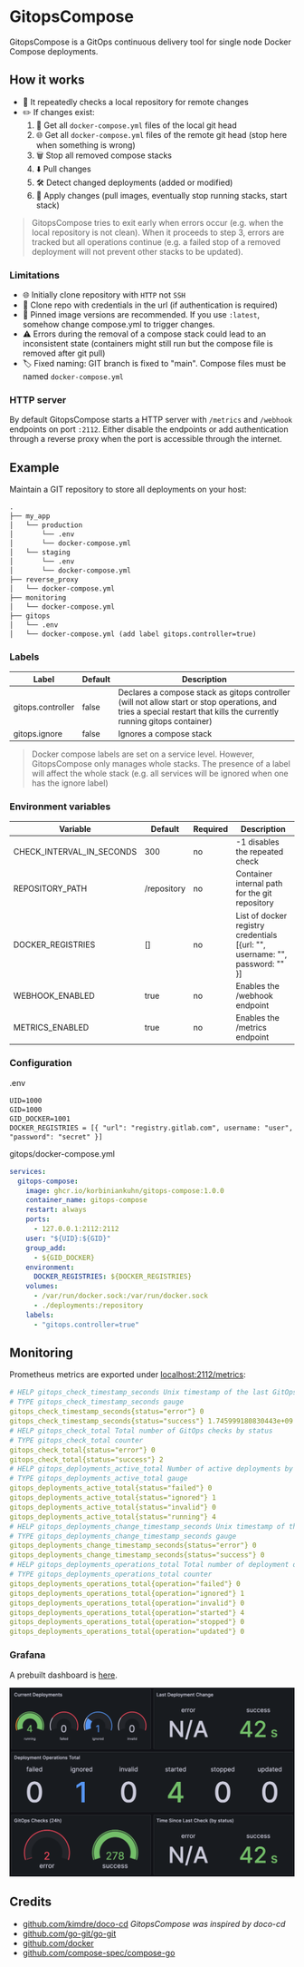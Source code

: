 # GitopsCompose

GitopsCompose is a GitOps continuous delivery tool for single node Docker Compose deployments.

## How it works

- 🔁 It repeatedly checks a local repository for remote changes
- ✏️ If changes exist:
  1. 📂 Get all `docker-compose.yml` files of the local git head
  2. 🌐 Get all `docker-compose.yml` files of the remote git head (stop here when something is wrong)
  3. 🗑️ Stop all removed compose stacks
  4. ⬇️ Pull changes
  5. 🛠️ Detect changed deployments (added or modified)
  6. 🚀 Apply changes (pull images, eventually stop running stacks, start stack)

> GitopsCompose tries to exit early when errors occur (e.g. when the local repository is not clean). When it proceeds to step 3, errors are tracked but all operations continue (e.g. a failed stop of a removed deployment will not prevent other stacks to be updated).

### Limitations

- 🌐 Initially clone repository with `HTTP` not `SSH`
- 🔐 Clone repo with credentials in the url (if authentication is required)
- 📌 Pinned image versions are recommended. If you use `:latest`, somehow change compose.yml to trigger changes.
- ⚠️ Errors during the removal of a compose stack could lead to an inconsistent state (containers might still run but the compose file is removed after git pull)
- 🏷️ Fixed naming: GIT branch is fixed to "main". Compose files must be named `docker-compose.yml`

### HTTP server

By default GitopsCompose starts a HTTP server with `/metrics` and `/webhook` endpoints on port `:2112`. Either disable the endpoints or add authentication through a reverse proxy when the port is accessible through the internet.

## Example

Maintain a GIT repository to store all deployments on your host:

```text
.
├── my_app
│   └── production
│       └── .env
│       └── docker-compose.yml
│   └── staging
│       └── .env
│       └── docker-compose.yml
├── reverse_proxy
│   └── docker-compose.yml
├── monitoring
│   └── docker-compose.yml
├── gitops
│   └── .env
│   └── docker-compose.yml (add label gitops.controller=true)
```

### Labels

| Label             | Default | Description                                                                                                                                                            |
| ----------------- | ------- | ---------------------------------------------------------------------------------------------------------------------------------------------------------------------- |
| gitops.controller | false   | Declares a compose stack as gitops controller (will not allow start or stop operations, and tries a special restart that kills the currently running gitops container) |
| gitops.ignore     | false   | Ignores a compose stack                                                                                                                                                |

> Docker compose labels are set on a service level. However, GitopsCompose only manages whole stacks. The presence of a label will affect the whole stack (e.g. all services will be ignored when one has the ignore label)

### Environment variables

| Variable                  | Default     | Required | Description                                                                  |
| ------------------------- | ----------- | -------- | ---------------------------------------------------------------------------- |
| CHECK_INTERVAL_IN_SECONDS | 300         | no       | -1 disables the repeated check                                               |
| REPOSITORY_PATH           | /repository | no       | Container internal path for the git repository                               |
| DOCKER_REGISTRIES         | []          | no       | List of docker registry credentials [{url: "", username: "", password: "" }] |
| WEBHOOK_ENABLED           | true        | no       | Enables the /webhook endpoint                                                |
| METRICS_ENABLED           | true        | no       | Enables the /metrics endpoint                                                |

### Configuration

.env

```env
UID=1000
GID=1000
GID_DOCKER=1001
DOCKER_REGISTRIES = [{ "url": "registry.gitlab.com", username: "user", "password": "secret" }]
```

gitops/docker-compose.yml

```yaml
services:
  gitops-compose:
    image: ghcr.io/korbiniankuhn/gitops-compose:1.0.0
    container_name: gitops-compose
    restart: always
    ports:
      - 127.0.0.1:2112:2112
    user: "${UID}:${GID}"
    group_add:
      - ${GID_DOCKER}
    environment:
      DOCKER_REGISTRIES: ${DOCKER_REGISTRIES}
    volumes:
      - /var/run/docker.sock:/var/run/docker.sock
      - ./deployments:/repository
    labels:
      - "gitops.controller=true"
```

## Monitoring

Prometheus metrics are exported under [localhost:2112/metrics](localhost:2112/metrics):

```yaml
# HELP gitops_check_timestamp_seconds Unix timestamp of the last GitOps check by status
# TYPE gitops_check_timestamp_seconds gauge
gitops_check_timestamp_seconds{status="error"} 0
gitops_check_timestamp_seconds{status="success"} 1.745999180830443e+09
# HELP gitops_check_total Total number of GitOps checks by status
# TYPE gitops_check_total counter
gitops_check_total{status="error"} 0
gitops_check_total{status="success"} 2
# HELP gitops_deployments_active_total Number of active deployments by status
# TYPE gitops_deployments_active_total gauge
gitops_deployments_active_total{status="failed"} 0
gitops_deployments_active_total{status="ignored"} 1
gitops_deployments_active_total{status="invalid"} 0
gitops_deployments_active_total{status="running"} 4
# HELP gitops_deployments_change_timestamp_seconds Unix timestamp of the last deployment change by status
# TYPE gitops_deployments_change_timestamp_seconds gauge
gitops_deployments_change_timestamp_seconds{status="error"} 0
gitops_deployments_change_timestamp_seconds{status="success"} 0
# HELP gitops_deployments_operations_total Total number of deployment operations.
# TYPE gitops_deployments_operations_total counter
gitops_deployments_operations_total{operation="failed"} 0
gitops_deployments_operations_total{operation="ignored"} 1
gitops_deployments_operations_total{operation="invalid"} 0
gitops_deployments_operations_total{operation="started"} 4
gitops_deployments_operations_total{operation="stopped"} 0
gitops_deployments_operations_total{operation="updated"} 0
```

### Grafana

A prebuilt dashboard is [here](dashboard.json).

![Screenshot of the Grafana dashboard for GitopsCompose](dashboard.png)

## Credits

- [github.com/kimdre/doco-cd](github.com/kimdre/doco-cd) _GitopsCompose was inspired by doco-cd_
- [github.com/go-git/go-git](github.com/go-git/go-git)
- [github.com/docker](github.com/docker)
- [github.com/compose-spec/compose-go](github.com/compose-spec/compose-go)

